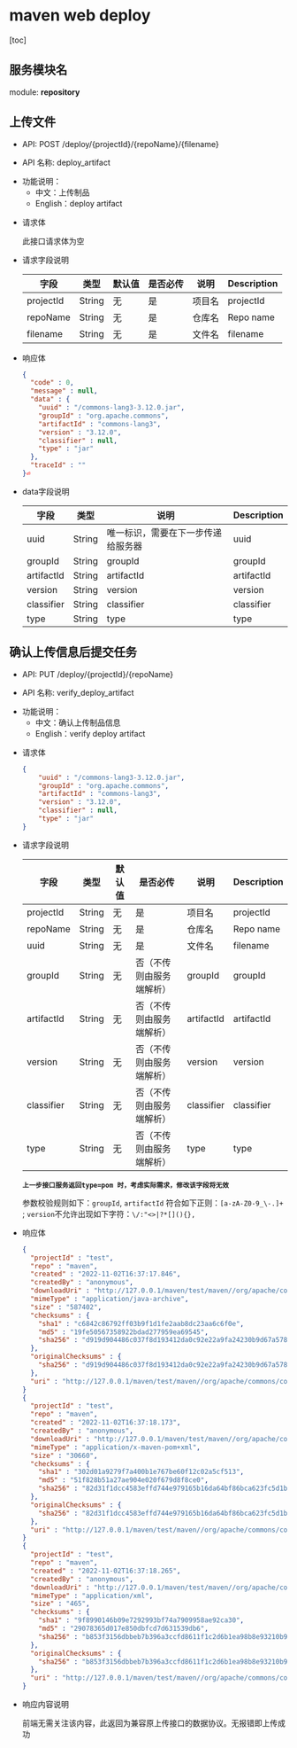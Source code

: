 # maven web deploy

[toc]

## 服务模块名

module: **repository**



## 上传文件

* API: POST /deploy/{projectId}/{repoName}/{filename}

* API 名称: deploy_artifact

- 功能说明：
  - 中文：上传制品
  - English：deploy artifact

* 请求体

  此接口请求体为空

* 请求字段说明

  | 字段      | 类型   | 默认值 | 是否必传 | 说明   | Description |
  | --------- | ------ | ------ | -------- | ------ | ----------- |
  | projectId | String | 无     | 是       | 项目名 | projectId   |
  | repoName  | String | 无     | 是       | 仓库名 | Repo name   |
  | filename  | String | 无     | 是       | 文件名 | filename    |

* 响应体

  ```json
  {
    "code" : 0,
    "message" : null,
    "data" : {
      "uuid" : "/commons-lang3-3.12.0.jar",
      "groupId" : "org.apache.commons",
      "artifactId" : "commons-lang3",
      "version" : "3.12.0",
      "classifier" : null,
      "type" : "jar"
    },
    "traceId" : ""
  }⏎
  ```

* data字段说明

  | 字段       | 类型   | 说明                               | Description |
  | ---------- | ------ | ---------------------------------- | ----------- |
  | uuid       | String | 唯一标识，需要在下一步传递给服务器 | uuid        |
  | groupId    | String | groupId                            | groupId     |
  | artifactId | String | artifactId                         | artifactId  |
  | version    | String | version                            | version     |
  | classifier | String | classifier                         | classifier  |
  | type       | String | type                               | type        |



## 确认上传信息后提交任务

* API: PUT /deploy/{projectId}/{repoName}

* API 名称: verify_deploy_artifact

- 功能说明：
  - 中文：确认上传制品信息
  - English：verify deploy artifact

* 请求体

  ```json
  {
      "uuid" : "/commons-lang3-3.12.0.jar",
      "groupId" : "org.apache.commons",
      "artifactId" : "commons-lang3",
      "version" : "3.12.0",
      "classifier" : null,
      "type" : "jar"
  }
  ```

* 请求字段说明

  | 字段       | 类型   | 默认值 | 是否必传                 | 说明       | Description |
  | ---------- | ------ | ------ | ------------------------ | ---------- | ----------- |
  | projectId  | String | 无     | 是                       | 项目名     | projectId   |
  | repoName   | String | 无     | 是                       | 仓库名     | Repo name   |
  | uuid       | String | 无     | 是                       | 文件名     | filename    |
  | groupId    | String | 无     | 否（不传则由服务端解析） | groupId    | groupId     |
  | artifactId | String | 无     | 否（不传则由服务端解析） | artifactId | artifactId  |
  | version    | String | 无     | 否（不传则由服务端解析） | version    | version     |
  | classifier | String | 无     | 否（不传则由服务端解析） | classifier | classifier  |
  | type       | String | 无     | 否（不传则由服务端解析） | type       | type        |

  **`上一步接口服务返回type=pom 时，考虑实际需求，修改该字段将无效`**
  
  参数校验规则如下：`groupId`, `artifactId` 符合如下正则：`[a-zA-Z0-9_\-.]+` ; `version`不允许出现如下字符：`\/:"<>|?*[](){},`
* 响应体

  ```json
  {
    "projectId" : "test",
    "repo" : "maven",
    "created" : "2022-11-02T16:37:17.846",
    "createdBy" : "anonymous",
    "downloadUri" : "http://127.0.0.1/maven/test/maven//org/apache/commons/commons-lang3/3.12.0/commons-lang3-3.12.0.jar",
    "mimeType" : "application/java-archive",
    "size" : "587402",
    "checksums" : {
      "sha1" : "c6842c86792ff03b9f1d1fe2aab8dc23aa6c6f0e",
      "md5" : "19fe50567358922bdad277959ea69545",
      "sha256" : "d919d904486c037f8d193412da0c92e22a9fa24230b9d67a57855c5c31c7e94e"
    },
    "originalChecksums" : {
      "sha256" : "d919d904486c037f8d193412da0c92e22a9fa24230b9d67a57855c5c31c7e94e"
    },
    "uri" : "http://127.0.0.1/maven/test/maven//org/apache/commons/commons-lang3/3.12.0/commons-lang3-3.12.0.jar"
  }
  {
    "projectId" : "test",
    "repo" : "maven",
    "created" : "2022-11-02T16:37:18.173",
    "createdBy" : "anonymous",
    "downloadUri" : "http://127.0.0.1/maven/test/maven//org/apache/commons/commons-lang3/3.12.0/commons-lang3-3.12.0.pom",
    "mimeType" : "application/x-maven-pom+xml",
    "size" : "30660",
    "checksums" : {
      "sha1" : "302d01a9279f7a400b1e767be60f12c02a5cf513",
      "md5" : "51f828b51a27ae904e020f679d8f8ce0",
      "sha256" : "82d31f1dcc4583effd744e979165b16da64bf86bca623fc5d1b03ed94f45c85a"
    },
    "originalChecksums" : {
      "sha256" : "82d31f1dcc4583effd744e979165b16da64bf86bca623fc5d1b03ed94f45c85a"
    },
    "uri" : "http://127.0.0.1/maven/test/maven//org/apache/commons/commons-lang3/3.12.0/commons-lang3-3.12.0.pom"
  }
  {
    "projectId" : "test",
    "repo" : "maven",
    "created" : "2022-11-02T16:37:18.265",
    "createdBy" : "anonymous",
    "downloadUri" : "http://127.0.0.1/maven/test/maven//org/apache/commons/commons-lang3/maven-metadata.xml",
    "mimeType" : "application/xml",
    "size" : "465",
    "checksums" : {
      "sha1" : "9f8990146b09e7292993bf74a7909958ae92ca30",
      "md5" : "29078365d017e850dbfcd7d631539db6",
      "sha256" : "b853f3156dbbeb7b396a3ccfd8611f1c2d6b1ea98b8e93210b932a0dfe3ab085"
    },
    "originalChecksums" : {
      "sha256" : "b853f3156dbbeb7b396a3ccfd8611f1c2d6b1ea98b8e93210b932a0dfe3ab085"
    },
    "uri" : "http://127.0.0.1/maven/test/maven//org/apache/commons/commons-lang3/maven-metadata.xml"
  }
  ```

* 响应内容说明

  前端无需关注该内容，此返回为兼容原上传接口的数据协议。无报错即上传成功